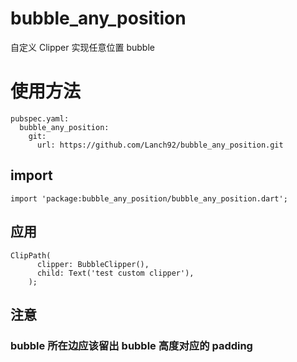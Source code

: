 # bubble_any_position

自定义 Clipper 实现任意位置 bubble

# 使用方法
```
pubspec.yaml:
  bubble_any_position:
    git:
      url: https://github.com/Lanch92/bubble_any_position.git
```
      
## import
```
import 'package:bubble_any_position/bubble_any_position.dart';
```

## 应用
```
ClipPath(
      clipper: BubbleClipper(),
      child: Text('test custom clipper'),
    );
```

## 注意
### bubble 所在边应该留出 bubble 高度对应的 padding
